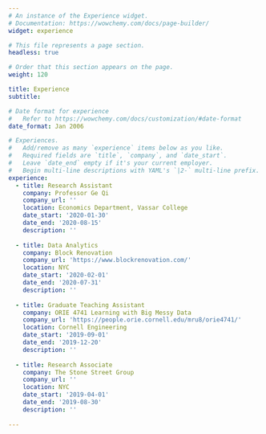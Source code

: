 ```yaml
---
# An instance of the Experience widget.
# Documentation: https://wowchemy.com/docs/page-builder/
widget: experience

# This file represents a page section.
headless: true

# Order that this section appears on the page.
weight: 120

title: Experience
subtitle:

# Date format for experience
#   Refer to https://wowchemy.com/docs/customization/#date-format
date_format: Jan 2006

# Experiences.
#   Add/remove as many `experience` items below as you like.
#   Required fields are `title`, `company`, and `date_start`.
#   Leave `date_end` empty if it's your current employer.
#   Begin multi-line descriptions with YAML's `|2-` multi-line prefix.
experience:
  - title: Research Assistant
    company: Professor Ge Qi
    company_url: ''
    location: Economics Department, Vassar College
    date_start: '2020-01-30'
    date_end: '2020-08-15'
    description: ''
        
  - title: Data Analytics
    company: Block Renovation
    company_url: 'https://www.blockrenovation.com/'
    location: NYC
    date_start: '2020-02-01'
    date_end: '2020-07-31'
    description: ''
    
  - title: Graduate Teaching Assistant
    company: ORIE 4741 Learning with Big Messy Data
    company_url: 'https://people.orie.cornell.edu/mru8/orie4741/'
    location: Cornell Engineering
    date_start: '2019-09-01'
    date_end: '2019-12-20'
    description: ''
   
  - title: Research Associate
    company: The Stone Street Group
    company_url: ''
    location: NYC
    date_start: '2019-04-01'
    date_end: '2019-08-30'
    description: ''
  
---
```

